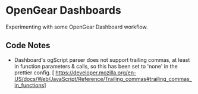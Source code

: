 # OpenGear Dashboards

Experimenting with some OpenGear Dashboard workflow.

## Code Notes

- Dashboard's ogScript parser does not support trailing commas, at least in function parameters & calls, so this has been set to 'none' in the prettier config. [
https://developer.mozilla.org/en-US/docs/Web/JavaScript/Reference/Trailing_commas#trailing_commas_in_functions]
